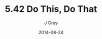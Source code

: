 ---
title: '5.42 Do This, Do That'
alt: 'Mysteries of the Arcana'
date: '2014-08-24'
author: 'J Gray'
artist: 'Keira'
chapter: '5 Inn Trouble'
filler: false
---